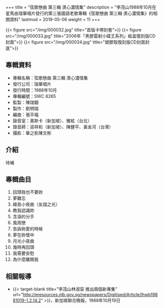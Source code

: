 +++
title = "弦歌戀曲 第三輯 燙心濃情集"
description = "李茂山1988年10月在星馬由瑞華唱片發行的第三張國語老歌專輯《弦歌戀曲 第三輯 燙心濃情集》的相關資料"
lastmod = 2019-05-06
weight = 11
+++

{{< figure src="/img/000032.jpg"  title="首版卡帶封套">}}
{{< figure src="/img/000033.jpg" title="2006年「黑膠雷射小碟王系列」紙盒復刻版CD封面">}}
{{< figure src="/img/000034.jpg" title="塑膠殼復刻版CD封面封底">}}

## 專輯資料

* 專輯名稱：弦歌戀曲 第三輯 燙心濃情集
* 發行公司：瑞華唱片
* 發行時間：1988年10月
* 專輯編號：SWC 8265
* 監製：陳瑞鈿
* 製作：劉明瑞
* 編曲：張平福
* 錄音室：奧斯卡（新加坡）、雅絃（台北）
* 錄音師：梁祥和（新加坡）、陳健平、黃金河（台灣）
* 攝影：華之影陳文彬

## 介紹

待補


## 專輯曲目

1. 回頭我也不要妳
2. 夢難忘
3. 綠島小夜曲（友誼之光）
4. 教我認識妳
5. 含淚的分手
6. 風雨戀
7. 告訴妳愛的時候
8. 夢在妳懷中
9. 月光小夜曲
10. 幾時再回頭
11. 我需要安慰
12. 為什麼離開我

## 相關報導
* {{< target-blank title="李茂山林淑容 推出兩個新專集" url="http://eresources.nlb.gov.sg/newspapers/Digitised/Article/lhwb19881019-1.2.14.2" >}}，新加坡聯合晚報，1988年10月19日
